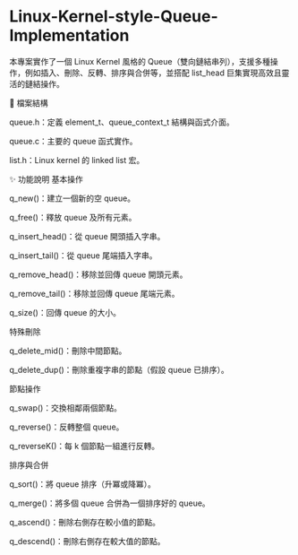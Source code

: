 # Linux-Kernel-style-Queue-Implementation
本專案實作了一個 Linux Kernel 風格的 Queue（雙向鏈結串列），支援多種操作，例如插入、刪除、反轉、排序與合併等，並搭配 list_head 巨集實現高效且靈活的鏈結操作。

📂 檔案結構

queue.h：定義 element_t、queue_context_t 結構與函式介面。

queue.c：主要的 queue 函式實作。

list.h：Linux kernel 的 linked list 宏。

✨ 功能說明
基本操作

q_new()：建立一個新的空 queue。

q_free()：釋放 queue 及所有元素。

q_insert_head()：從 queue 開頭插入字串。

q_insert_tail()：從 queue 尾端插入字串。

q_remove_head()：移除並回傳 queue 開頭元素。

q_remove_tail()：移除並回傳 queue 尾端元素。

q_size()：回傳 queue 的大小。

特殊刪除

q_delete_mid()：刪除中間節點。

q_delete_dup()：刪除重複字串的節點（假設 queue 已排序）。

節點操作

q_swap()：交換相鄰兩個節點。

q_reverse()：反轉整個 queue。

q_reverseK()：每 k 個節點一組進行反轉。

排序與合併

q_sort()：將 queue 排序（升冪或降冪）。

q_merge()：將多個 queue 合併為一個排序好的 queue。

q_ascend()：刪除右側存在較小值的節點。

q_descend()：刪除右側存在較大值的節點。

